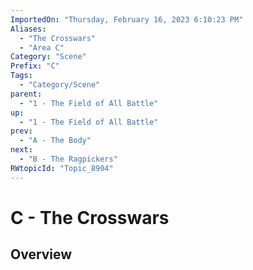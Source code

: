 ```yaml
---
ImportedOn: "Thursday, February 16, 2023 6:10:23 PM"
Aliases:
  - "The Crosswars"
  - "Area C"
Category: "Scene"
Prefix: "C"
Tags:
  - "Category/Scene"
parent:
  - "1 - The Field of All Battle"
up:
  - "1 - The Field of All Battle"
prev:
  - "A - The Body"
next:
  - "B - The Ragpickers"
RWtopicId: "Topic_8904"
---
```

# C - The Crosswars
## Overview
